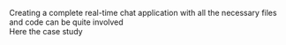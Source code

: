 Creating a complete real-time chat application with all the necessary files and code can be quite involved
<br> Here the case study<br>
